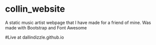 # collin_website
A static music artist webpage that I have made for a friend of mine.
Was made with Bootstrap and Font Awesome

#Live at dallindizzle.github.io
